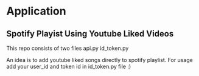 # Application 
## Spotify Playist Using Youtube Liked Videos 
This repo consists of two files api.py id_token.py

An idea is to add youtube liked songs directly to spotify playlist. For usage add your user_id and token id in id_token.py file :)
